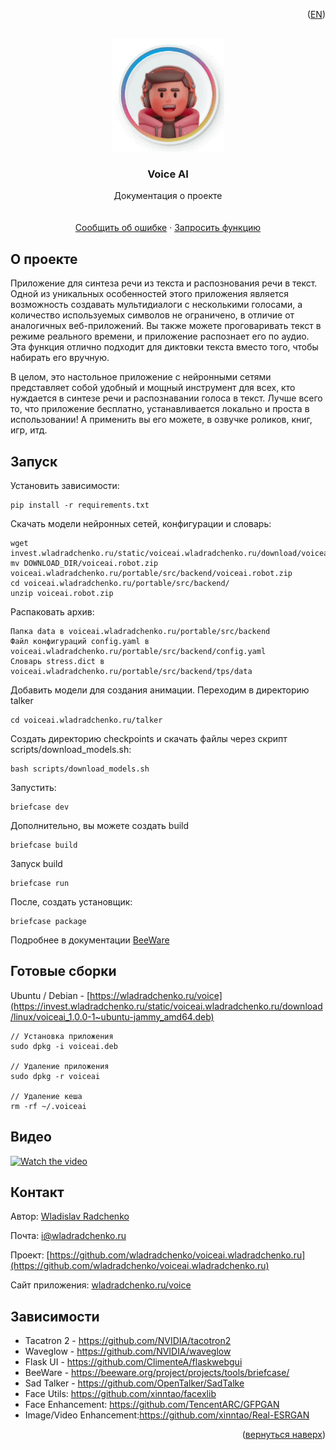 <p align="right">(<a href="README_en.md">EN</a>)</p>
<div id="top"></div>

<br />
<div align="center">
  <a href="https://github.com/wladradchenko/voiceai.wladradchenko.ru">
    <img src="icons/man.gif" alt="Logo" width="180" height="180">
  </a>

  <h3 align="center">Voice AI</h3>

  <p align="center">
    Документация о проекте
    <br/>
    <br/>
    <br/>
    <a href="https://github.com/wladradchenko/voiceai.wladradchenko.ru/issues">Сообщить об ошибке</a>
    ·
    <a href="https://github.com/wladradchenko/voiceai.wladradchenko.ru/issues">Запросить функцию</a>
  </p>
</div>


<!-- ABOUT THE PROJECT -->
## О проекте

Приложение для синтеза речи из текста и распознования речи в текст. Одной из уникальных особенностей этого приложения является возможность создавать мультидиалоги с несколькими голосами, а количество используемых символов не ограничено, в отличие от аналогичных веб-приложений. Вы также можете проговаривать текст в режиме реального времени, и приложение распознает его по аудио. Эта функция отлично подходит для диктовки текста вместо того, чтобы набирать его вручную.

В целом, это настольное приложение с нейронными сетями представляет собой удобный и мощный инструмент для всех, кто нуждается в синтезе речи и распознавании голоса в текст. Лучше всего то, что приложение бесплатно, устанавливается локально и проста в использовании! А применить вы его можете, в озвучке роликов, книг, игр, итд.

<!-- FEATURES -->
## Запуск

Установить зависимости:

```
pip install -r requirements.txt
```

Скачать модели нейронных сетей, конфигурации и словарь:
```
wget invest.wladradchenko.ru/static/voiceai.wladradchenko.ru/download/voiceai.robot.zip 
mv DOWNLOAD_DIR/voiceai.robot.zip voiceai.wladradchenko.ru/portable/src/backend/voiceai.robot.zip
cd voiceai.wladradchenko.ru/portable/src/backend/
unzip voiceai.robot.zip
```

Распаковать архив:
```
Папка data в voiceai.wladradchenko.ru/portable/src/backend
Файл конфигураций config.yaml в voiceai.wladradchenko.ru/portable/src/backend/config.yaml
Словарь stress.dict в voiceai.wladradchenko.ru/portable/src/backend/tps/data
```

Добавить модели для создания анимации. Переходим в директорию talker

```
cd voiceai.wladradchenko.ru/talker
```

Создать директорию checkpoints и скачать файлы через скрипт scripts/download_models.sh:

```
bash scripts/download_models.sh
```

Запустить:
```
briefcase dev
```

Дополнительно, вы можете создать build
```
briefcase build
```

Запуск build
```
briefcase run
```

После, создать установщик:
```
briefcase package
```

Подробнее в документации [BeeWare](https://beeware.org/project/projects/tools/briefcase)

<!-- DOWNLOAD -->
## Готовые сборки
Ubuntu / Debian - [https://wladradchenko.ru/voice](https://invest.wladradchenko.ru/static/voiceai.wladradchenko.ru/download/linux/voiceai_1.0.0-1~ubuntu-jammy_amd64.deb)

```
// Установка приложения
sudo dpkg -i voiceai.deb

// Удаление приложения
sudo dpkg -r voiceai

// Удаление кеша
rm -rf ~/.voiceai
```


<!-- VIDEO -->
## Видео

[![Watch the video](https://img.youtube.com/vi/aekVTaJHzqY/maxresdefault.jpg)](https://youtu.be/aekVTaJHzqY)

<!-- CONTACT -->
## Контакт

Автор: [Wladislav Radchenko](https://github.com/wladradchenko/)

Почта: [i@wladradchenko.ru](i@wladradchenko.ru)

Проект: [https://github.com/wladradchenko/voiceai.wladradchenko.ru](https://github.com/wladradchenko/voiceai.wladradchenko.ru)

Сайт приложения: [wladradchenko.ru/voice](https://wladradchenko.ru/voice)

<!-- CREDITS -->
## Зависимости

* Tacatron 2 - https://github.com/NVIDIA/tacotron2
* Waveglow - https://github.com/NVIDIA/waveglow
* Flask UI - https://github.com/ClimenteA/flaskwebgui
* BeeWare - https://beeware.org/project/projects/tools/briefcase/
* Sad Talker - https://github.com/OpenTalker/SadTalke
* Face Utils: https://github.com/xinntao/facexlib
* Face Enhancement: https://github.com/TencentARC/GFPGAN
* Image/Video Enhancement:https://github.com/xinntao/Real-ESRGAN


<p align="right">(<a href="#top">вернуться наверх</a>)</p>
